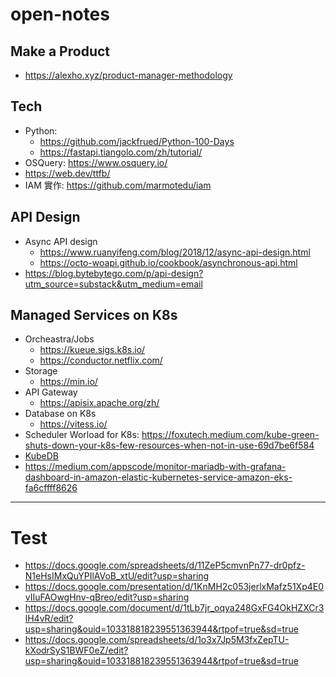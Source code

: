 # open-notes

## Make a Product

- https://alexho.xyz/product-manager-methodology




## Tech

- Python: 
  - https://github.com/jackfrued/Python-100-Days
  - https://fastapi.tiangolo.com/zh/tutorial/
- OSQuery: https://www.osquery.io/
- https://web.dev/ttfb/
- IAM 實作: https://github.com/marmotedu/iam

## API Design

- Async API design
  - https://www.ruanyifeng.com/blog/2018/12/async-api-design.html
  - https://octo-woapi.github.io/cookbook/asynchronous-api.html
- https://blog.bytebytego.com/p/api-design?utm_source=substack&utm_medium=email

## Managed Services on K8s

- Orcheastra/Jobs
  - https://kueue.sigs.k8s.io/
  - https://conductor.netflix.com/
- Storage
  - https://min.io/
- API Gateway
  - https://apisix.apache.org/zh/
- Database on K8s
  - https://vitess.io/
- Scheduler Worload for K8s: https://foxutech.medium.com/kube-green-shuts-down-your-k8s-few-resources-when-not-in-use-69d7be6f584
- [KubeDB](https://kubedb.com/)
- https://medium.com/appscode/monitor-mariadb-with-grafana-dashboard-in-amazon-elastic-kubernetes-service-amazon-eks-fa6cffff8626
---
# Test

- https://docs.google.com/spreadsheets/d/11ZeP5cmvnPn77-dr0pfz-N1eHsIMxQuYPIlAVoB_xtU/edit?usp=sharing
- https://docs.google.com/presentation/d/1KnMH2c053jerlxMafz51Xp4E0vIIuFAOwgHnv-qBreo/edit?usp=sharing
- https://docs.google.com/document/d/1tLb7jr_oqya248GxFG4OkHZXCr3lH4vR/edit?usp=sharing&ouid=103318818239551363944&rtpof=true&sd=true
- https://docs.google.com/spreadsheets/d/1o3x7Jp5M3fxZepTU-kXodrSyS1BWF0eZ/edit?usp=sharing&ouid=103318818239551363944&rtpof=true&sd=true

